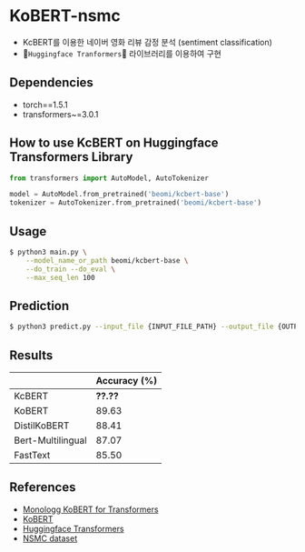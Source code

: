 # KoBERT-nsmc

- KcBERT를 이용한 네이버 영화 리뷰 감정 분석 (sentiment classification)
- 🤗`Huggingface Tranformers`🤗 라이브러리를 이용하여 구현

## Dependencies

- torch==1.5.1
- transformers~=3.0.1

## How to use KcBERT on Huggingface Transformers Library

```python
from transformers import AutoModel, AutoTokenizer

model = AutoModel.from_pretrained('beomi/kcbert-base')
tokenizer = AutoTokenizer.from_pretrained('beomi/kcbert-base')
```

## Usage

```bash
$ python3 main.py \
    --model_name_or_path beomi/kcbert-base \
    --do_train --do_eval \
    --max_seq_len 100
```

## Prediction

```bash
$ python3 predict.py --input_file {INPUT_FILE_PATH} --output_file {OUTPUT_FILE_PATH} --model_dir {SAVED_CKPT_PATH}
```

## Results


|                   | Accuracy (%) |
| ----------------- | ------------ |
| KcBERT            | **??.??**    |
| KoBERT            | 89.63        |
| DistilKoBERT      | 88.41        |
| Bert-Multilingual | 87.07        |
| FastText          | 85.50        |


## References

- [Monologg KoBERT for Transformers](https://github.com/monologg/KoBERT)
- [KoBERT](https://github.com/SKTBrain/KoBERT)
- [Huggingface Transformers](https://github.com/huggingface/transformers)
- [NSMC dataset](https://github.com/e9t/nsmc)
